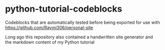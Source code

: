 # python-tutorial-codeblocks

Codeblocks that are automatically tested before being exported for use with https://github.com/Raymi306/personal-site

Long ago this repository also contained a handwritten site generator and the markdown content of my Python tutorial
